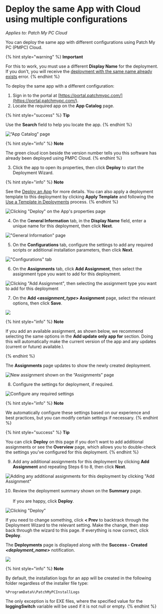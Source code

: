 # Deploy the same App with Cloud using multiple configurations

_Applies to: Patch My PC Cloud_

You can deploy the same app with different configurations using Patch My PC (PMPC) Cloud.

{% hint style="warning" %}
**Important**

For this to work, you must use a different **Display Name** for the deployment. If you don't, you will receive the [deployment with the same name already exists](../cloud-troubleshooting/troubleshooting-cloud-deployments/a-deployment-with-the-same-name-less-than-deployment_name-greater-than-already-exists-error-when-dep.md) error.
{% endhint %}

To deploy the same app with a different configuration:

1. Sign in to the portal at [https://portal.patchmypc.com/](https://portal.patchmypc.com/).
2. Locate the required app on the **App Catalog** page.

{% hint style="success" %}
**Tip**

Use the **Search** field to help you locate the app.
{% endhint %}

![“App Catalog” page](/_images/image-(741).png "“App Catalog” page")

{% hint style="info" %}
**Note**

The green cloud icon beside the version number tells you this software has already been deployed using PMPC Cloud.
{% endhint %}

3. Click the app to open its properties, then click **Deploy** to start the Deployment Wizard.

{% hint style="info" %}
**Note**

See the [Deploy an App](deploying-an-app-using-cloud/) for more details. You can also apply a deployment template to this deployment by clicking **Apply Template** and following the [Use a Template in Deployments](use-a-template-in-cloud-deployments.md) process.
{% endhint %}

![Clicking &#x22;Deploy&#x22; on the App&#x27;s properties page](/_images/image-(487).png "Clicking &#x22;Deploy&#x22; on the App&#x27;s properties page")

4. On the G**eneral Information** tab, in the **Display Name** field, enter a unique name for this deployment, then click **Next**.

![&#x22;General Information&#x22; page](/_images/image-(2615).png "&#x22;General Information&#x22; page")

5. On the **Configurations** tab, configure the settings to add any required scripts or additional installation parameters, then click **Next**.

![&#x22;Configurations&#x22; tab](/_images/image-(2616).png "&#x22;Configurations&#x22; tab")

6. On the **Assignments** tab, click **Add Assignment**, then select the assignment type you want to add for this deployment.

![Clicking &#x22;Add Assignment&#x22;, then selecting the assignment type you want to add for this deployment](/_images/image-(2617).png "Clicking &#x22;Add Assignment&#x22;, then selecting the assignment type you want to add for this deployment")

7. On the **Add <**_**assignment\_type**_**> Assignment** page, select the relevant options, then click **Save**.

![](/_images/image-(2618).png "")

{% hint style="info" %}
**Note**

If you add an available assignment, as shown below, we recommend selecting the same options in the **Add update only app for** section. Doing this will automatically make the current version of the app and any updates (current or future) available.\

{% endhint %}

The **Assignments** page updates to show the newly created deployment.

![New assignment shown on the “Assignments” page](/_images/image-(2619).png "New assignment shown on the “Assignments” page")

8. Configure the settings for deployment, if required.

![Configure any required settings](/_images/image-(2620).png "Configure any required settings")

{% hint style="info" %}
**Note**

We automatically configure these settings based on our experience and best practices, but you can modify certain settings if necessary.
{% endhint %}

{% hint style="success" %}
**Tip**

You can click **Deploy** on this page if you don’t want to add additional assignments or see the **Overview** page, which allows you to double-check the settings you’ve configured for this deployment.
{% endhint %}

9. Add any additional assignments for this deployment by clicking **Add Assignment** and repeating Steps 6 to 8, then click **Next**.

![Adding  any additional assignments for this deployment by clicking &#x22;Add Assignment&#x22;](/_images/image-(2621).png "Adding  any additional assignments for this deployment by clicking &#x22;Add Assignment&#x22;")

10. Review the deployment summary shown on the **Summary** page.\
    \
    If you are happy, click **Deploy**.

![Clicking &#x22;Deploy&#x22;](/_images/image-(2622).png "Clicking &#x22;Deploy&#x22;")

If you need to change something, click **< Prev** to backtrack through the Deployment Wizard to the relevant setting. Make the change, then step back through the wizard to this page. If everything is now correct, click **Deploy**.

The **Deployments** page is displayed along with the **Success - Created&#x20;**_**\<deployment\_name>**_ notification.

![](/_images/image-(2624).png "")

{% hint style="info" %}
**Note**

By default, the installation logs for an app will be created in the following folder regardless of the installer file type:

`%ProgramData%\PatchMyPCInstallLogs`

The only exception is for EXE files, where the specified value for the **loggingSwitch** variable will be used if it is not null or empty.
{% endhint %}